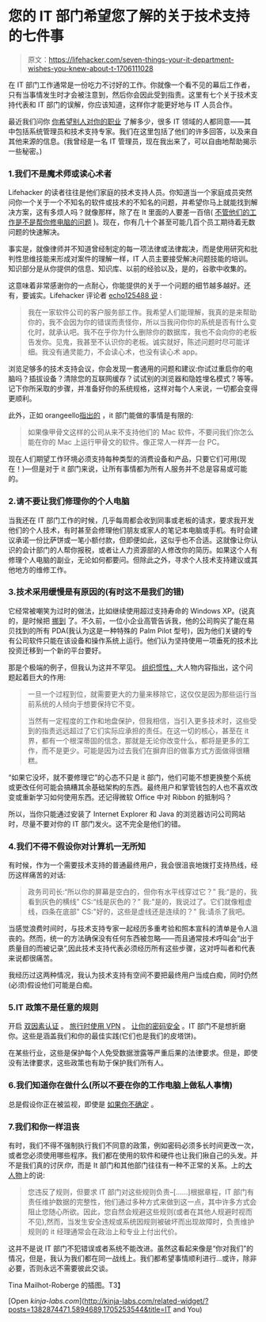 # 您的 IT 部门希望您了解的关于技术支持的七件事

> 原文：<https://lifehacker.com/seven-things-your-it-department-wishes-you-knew-about-t-1706111028>

在 IT 部门工作通常是一份吃力不讨好的工作。你就像一个看不见的幕后工作者，只有当事情发生时才会被注意到，然后你会因此受到指责。这里有七个关于技术支持代表和 IT 部门的误解，你应该知道，这样你才能更好地与 IT 人员合作。



最近我们问你 [你希望别人对你的职业](https://lifehacker.com/what-do-you-wish-other-people-knew-about-your-occupatio-1705308347) 了解多少，很多 IT 领域的人都同意——其中包括系统管理员和技术支持专家。我们在这里包括了他们的许多回答，以及来自其他来源的信息。(我曾经是一名 IT 管理员，现在我出来了，可以自由地帮助揭示一些秘密。)

### 1.我们不是魔术师或读心术者

Lifehacker 的读者往往是他们家庭的技术支持人员。你知道当一个家庭成员突然问你一个关于一个不知名的软件或技术的不知名的问题，并希望你马上就能找到解决方案，这有多烦人吗？就像那样，除了在 It 里面的人要差一百倍( [不管他们的工作是不是帮你修电脑的问题](http://lifehacker.com/software-engineers-don-t-fix-your-personal-computer-iss-1705542149) )。现在，你有几十个甚至可能几百个员工期待着无数问题的快速解决。

事实是，就像律师并不知道曾经制定的每一项法律或法律裁决，而是使用研究和批判性思维技能来形成对案件的理解一样，IT 人员主要接受解决问题技能的培训。知识部分是从你提供的信息、知识库、以前的经验以及，是的，谷歌中收集的。

这意味着非常感谢你的一点耐心，你能提供的关于一个问题的细节越多越好。还有，要诚实。Lifehacker 评论者 [echo125488 说](http://lifehacker.com/i-work-in-customer-support-for-a-software-company-i-wi-1705542537) :

> 我在一家软件公司的客户服务部工作。我希望人们能理解，我真的是来帮助你的，我不会因为你的错误而责怪你，所以当我问你你的系统是否有什么变化时，就承认吧。我不在乎你为什么删除你的数据库，我也不会向你的老板告发你。见鬼，我甚至不认识你的老板。诚实就好，陈述问题时尽可能详细。我没有通灵能力，不会读心术，也没有读心术 app。

浏览足够多的技术支持会议，你会发现一套通用的问题和建议:你试过重启你的电脑吗？插拔设备？清除您的互联网缓存？试试别的浏览器和隐姓埋名模式？等等。记下你所采取的步骤，并准备好你的系统规格，这样对每个人来说，一切都会变得更顺利。

此外，正如 orangeello[指出的](http://lifehacker.com/system-admins-don-t-simply-connect-wires-to-a-computer-1705584694) ，it 部门能做的事情是有限的:

> 如果像甲骨文这样的公司从来不支持他们的 Mac 软件，不要问我们你怎么能在你的 Mac 上运行甲骨文的软件。像正常人一样弄一台 PC。

现在人们期望工作环境必须支持每种类型的消费设备和产品，只要它们可用(现在！)—但是对于 it 部门来说，让所有事情都为所有人服务并不总是容易或可能的。

### 2.请不要让我们修理你的个人电脑

当我还在 IT 部门工作的时候，几乎每周都会收到同事或老板的请求，要求我开发他们的个人技术，有时甚至会修理他们朋友或家人的笔记本电脑或手机。有时会建议承诺一份比萨饼或一笔小额付款，但即便如此，这似乎也不合适。这就像让你认识的会计部门的人帮你报税，或者让人力资源部的人修改你的简历。如果这个人有修理个人电脑的副业，无论如何都要问。但除此之外，寻求个人技术支持建议或其他地方的维修工作。

### 3.技术采用缓慢是有原因的(有时这不是我们的错)

它经常被嘲笑为过时的做法，比如继续使用超过支持寿命的 Windows XP。(说真的，是时候把 [挪到](http://lifehacker.com/how-to-move-on-after-windows-xp-without-giving-up-your-1556573928) 了。不久前，一位小企业高管告诉我，他的公司购买了能在易贝找到的所有 PDA(我认为这是一种特殊的 Palm Pilot 型号)，因为他们关键的专有公司软件只能在该设备和操作系统上运行。他们认为坚持使用一项垂死的技术比投资迁移到一个新的平台要好。

那是个极端的例子，但我认为这并不罕见。 [组织惯性，](http://bigmenoncontent.com/2011/05/20/greatest-secret-of-it-revealed/)大人物内容指出，这个问题起着巨大的作用:

> 一旦一个过程到位，就需要更大的力量来移除它，这仅仅是因为那些运行当前系统的人倾向于想要保持它不变。
> 
> 当然有一定程度的工作和地盘保护，但我相信，当引入更多技术时，这些受到的指责远远超过了它们实际应承担的责任。在这一切的核心，甚至在 it 界，都有一个根深蒂固的信念，那就是无论你改变什么，都将是更多的工作，而不是更少。可能是因为过去我们在摒弃旧的做事方式方面做得很糟糕。

“如果它没坏，就不要修理它”的心态不只是 it 部门，他们可能不想更换整个系统或更改任何可能会搞糟其余基础架构的东西。最终用户和掌管钱包的人也不喜欢改变或重新学习如何使用东西。还记得微软 Office 中对 Ribbon 的抵制吗？

所以，当你只能通过安装了 Internet Explorer 和 Java 的浏览器访问公司网站时，尽量不要对你的 IT 部门发火。这不完全是他们的错。

### 4.我们不得不假设你对计算机一无所知

有时候，作为一个需要技术支持的普通最终用户，我会很沮丧地拨打支持热线，经历这样痛苦的对话:

> 政务司司长:“所以你的屏幕是空白的，但你有水平线穿过它？”
> 我:“是的，我看到灰色的横线”
> CS:“线是灰色的？”
> 我:"是的，我说过了。它们就像粗虚线，四条在底部"
> CS:"好的，这些是虚线还是连续的？"
> 我:请杀了我吧。

当感觉浪费时间时，与技术支持专家一起经历多重考验和照本宣科的清单是令人沮丧的。然而，统一的方法确保没有任何东西被忽略——而且通常技术呼叫会“出于质量目的而被记录”,因此技术支持代表必须经历所有这些步骤，这对呼叫者和代表来说都很痛苦。

我经历过这两种情况，我认为技术支持有空间不要把最终用户当成白痴，同时仍然(必须)假设他们可能是白痴。

### 5.IT 政策不是任意的规则

开启 [双因素认证](https://lifehacker.com/heres-everywhere-you-should-enable-two-factor-authentic-5938565) 。 [旅行时使用 VPN](http://lifehacker.com/why-you-should-be-using-a-vpn-and-how-to-choose-one-5940565) 。 [让你的密码安全](http://lifehacker.com/your-clever-password-tricks-arent-protecting-you-from-t-5937303) 。IT 部门不是想折磨你。这些是涵盖我们和你的最佳实践(它们也是我们的皮塔饼)。

在某些行业，这些是保护每个人免受数据泄露等严重后果的法律要求。但是，即使没有法律要求，这些政策也有助于保护我们所有人。

### 6.我们知道你在做什么(所以不要在你的工作电脑上做私人事情)

总是假设你正在被监视，即使是 [如果你不确定](https://lifehacker.com/how-can-i-tell-if-im-being-monitored-at-work-and-what-c-5894689) 。

### 7.我们和你一样沮丧

有时，我们不得不强制执行我们不同意的政策，例如密码必须多长时间更改一次，或者您必须使用哪些程序。我们都在使用的软件和硬件也让我们揪自己的头发。并不是我们真的讨厌*你*，而是 It 部门和其他部门往往有一种不正常的关系。上的[大人物](http://bigmenoncontent.com/2011/05/20/greatest-secret-of-it-revealed/)上的说:

> 您违反了规则，但要求 IT 部门对这些规则负责–[……]根据章程，IT 部门有责任维护数据的完整性，他们通过多种方式来做到这一点，其中许多方式会阻止您随心所欲。因此，您自然会规避这些规则(或者在其他人规避时视而不见),然而，当发生安全违规或系统因规则被破坏而出现故障时，负责维护规则的 it 经理通常会在政治上和专业上付出代价。

这并不是说 IT 部门不犯错误或者系统不能改进。虽然这看起来像是“你对我们”的情况，但是，我认为我们都在同一战线上。我们都希望事情顺利进行...或许，除非必要，否则永远不需要彼此交谈。

Tina Mailhot-Roberge 的插图。T3】

[Open *kinja-labs.com*](http://kinja-labs.com/related-widget/?posts=1382874471,5894689,1705253544&title=IT and You)